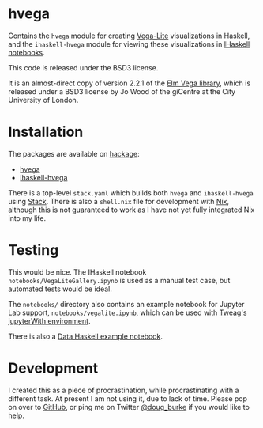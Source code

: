 # hvega

Contains the `hvega` module for creating
[Vega-Lite](https://vega.github.io/vega-lite/) visualizations
in Haskell, and the `ihaskell-hvega` module for viewing these
visualizations in
[IHaskell notebooks](https://github.com/gibiansky/IHaskell).

This code is released under the BSD3 license.

It is an almost-direct copy of version 2.2.1 of the
[Elm Vega library](http://package.elm-lang.org/packages/gicentre/elm-vega/2.2.1/VegaLite),
which is released under a BSD3 license by Jo Wood of the giCentre at the
City University of London.

# Installation

The packages are available on [hackage](https://hackage.haskell.org/):

- [hvega](https://hackage.haskell.org/package/hvega)
- [ihaskell-hvega](https://hackage.haskell.org/package/ihaskell-hvega)

There is a top-level `stack.yaml` which builds both `hvega` and
`ihaskell-hvega` using [Stack](https://docs.haskellstack.org/en/stable/README/).
There is also a `shell.nix` file for development with
[Nix](https://nixos.org/nix/), although this is not guaranteed to work
as I have not yet fully integrated Nix into my life.

# Testing

This would be nice. The IHaskell notebook
`notebooks/VegaLiteGallery.ipynb` is used as a manual test case, but
automated tests would be ideal.

The `notebooks/` directory also contains an example notebook for
Jupyter Lab support, `notebooks/vegalite.ipynb`, which can be used
with [Tweag's jupyterWith environment](https://github.com/tweag/jupyterWith).

There is also a
[Data Haskell example notebook](https://github.com/DataHaskell/data-glue/blob/master/tutorials/jlab_hvega.ipynb).

# Development

I created this as a piece of procrastination, while procrastinating with
a different task. At present I am not using it, due to lack of time. Please
pop on over to
[GitHub](https://github.com/DougBurke/hvega/), or ping me on Twitter
[@doug_burke](https://twitter.com/doug_burke) if you would like to help.
